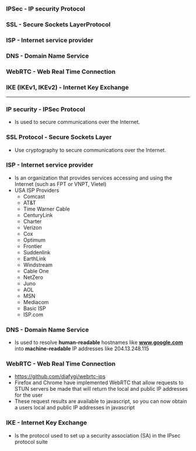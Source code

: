 ### IPSec - IP security Protocol
### SSL - Secure Sockets LayerProtocol
### ISP - Internet service provider
### DNS - Domain Name Service
### WebRTC - Web Real Time Connection
### IKE (IKEv1, IKEv2) - Internet Key Exchange


-----------------------------------------

### IP security - IPSec Protocol
* Is used to secure communications over the Internet.

### SSL Protocol - Secure Sockets Layer
* Use cryptography to secure communications over the Internet.

### ISP - Internet service provider
* Is an organization that provides services accessing and using the Internet (such as FPT or VNPT, Vietel)
* USA ISP Providers
  * Comcast
  * AT&T
  * Time Warner Cable
  * CenturyLink
  * Charter
  * Verizon
  * Cox
  * Optimum
  * Frontier
  * Suddenlink
  * EarthLink
  * Windstream
  * Cable One
  * NetZero
  * Juno
  * AOL
  * MSN
  * Mediacom
  * Basic ISP
  * ISP.com
  

### DNS - Domain Name Service
* Is used to resolve **human-readable** hostnames like **www.google.com** into **machine-readable** IP addresses like 204.13.248.115

### WebRTC - Web Real Time Connection
* https://github.com/diafygi/webrtc-ips
* Firefox and Chrome have implemented WebRTC that allow requests to STUN servers be made that will return the local and public IP addresses for the user
* These request results are available to javascript, so you can now obtain a users local and public IP addresses in javascript

### IKE - Internet Key Exchange
* Is the protocol used to set up a security association (SA) in the IPsec protocol suite











